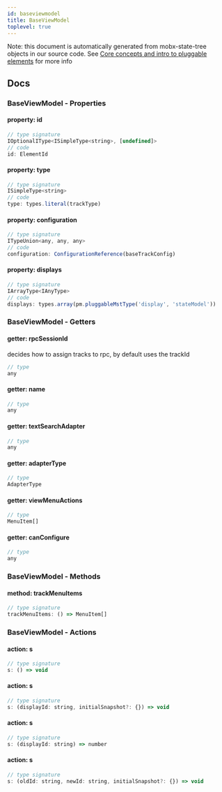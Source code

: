 ```yaml
---
id: baseviewmodel
title: BaseViewModel
toplevel: true
---
```


Note: this document is automatically generated from mobx-state-tree objects in
our source code. See [Core concepts and intro to pluggable
elements](/docs/developer_guide/) for more info

## Docs

### BaseViewModel - Properties

#### property: id

```js
// type signature
IOptionalIType<ISimpleType<string>, [undefined]>
// code
id: ElementId
```

#### property: type

```js
// type signature
ISimpleType<string>
// code
type: types.literal(trackType)
```

#### property: configuration

```js
// type signature
ITypeUnion<any, any, any>
// code
configuration: ConfigurationReference(baseTrackConfig)
```

#### property: displays

```js
// type signature
IArrayType<IAnyType>
// code
displays: types.array(pm.pluggableMstType('display', 'stateModel'))
```

### BaseViewModel - Getters

#### getter: rpcSessionId

decides how to assign tracks to rpc, by default uses the trackId

```js
// type
any
```

#### getter: name

```js
// type
any
```

#### getter: textSearchAdapter

```js
// type
any
```

#### getter: adapterType

```js
// type
AdapterType
```

#### getter: viewMenuActions

```js
// type
MenuItem[]
```

#### getter: canConfigure

```js
// type
any
```

### BaseViewModel - Methods

#### method: trackMenuItems

```js
// type signature
trackMenuItems: () => MenuItem[]
```

### BaseViewModel - Actions

#### action: s

```js
// type signature
s: () => void
```

#### action: s

```js
// type signature
s: (displayId: string, initialSnapshot?: {}) => void
```

#### action: s

```js
// type signature
s: (displayId: string) => number
```

#### action: s

```js
// type signature
s: (oldId: string, newId: string, initialSnapshot?: {}) => void
```

